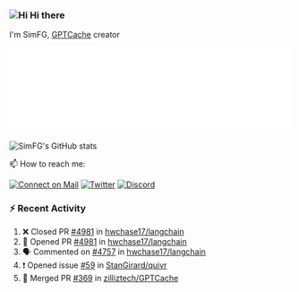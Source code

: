 ### <img src='https://qpluspicture.oss-cn-beijing.aliyuncs.com/6LjjQA/Hi.gif' alt='Hi' width="24"/> Hi there

I'm SimFG, [GPTCache](https://github.com/zilliztech/GPTCache) creator

![Metrics 👋](/metrics.plugin.followup.user.svg)

![SimFG's GitHub stats](https://github-readme-stats.vercel.app/api?username=SimFG&show_icons=true&theme=radical&count_private=true)

📫 How to reach me:

[![Connect on Mail](https://img.shields.io/badge/Ask%20me-anything-1abc9c.svg)](mailto:1142838399@qq.com)
[![Twitter](https://img.shields.io/twitter/follow/FogSim?style=social)](https://twitter.com/FogSim)
[![Discord](https://img.shields.io/discord/1092648432495251507?label=Discord&logo=discord)](https://discord.gg/Q8C6WEjSWV)

### :zap: Recent Activity

<!--START_SECTION:activity-->
1. ❌ Closed PR [#4981](https://github.com/hwchase17/langchain/pull/4981) in [hwchase17/langchain](https://github.com/hwchase17/langchain)
2. 💪 Opened PR [#4981](https://github.com/hwchase17/langchain/pull/4981) in [hwchase17/langchain](https://github.com/hwchase17/langchain)
3. 🗣 Commented on [#4757](https://github.com/hwchase17/langchain/issues/4757) in [hwchase17/langchain](https://github.com/hwchase17/langchain)
4. ❗️ Opened issue [#59](https://github.com/StanGirard/quivr/issues/59) in [StanGirard/quivr](https://github.com/StanGirard/quivr)
5. 🎉 Merged PR [#369](https://github.com/zilliztech/GPTCache/pull/369) in [zilliztech/GPTCache](https://github.com/zilliztech/GPTCache)
<!--END_SECTION:activity-->

